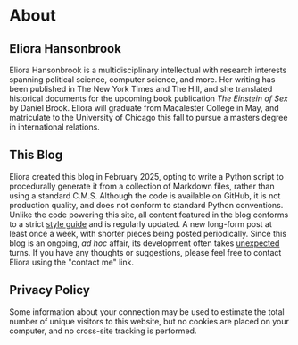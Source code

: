 # About

## Eliora Hansonbrook
Eliora Hansonbrook is a multidisciplinary intellectual with research interests spanning political science, computer science, and more. Her writing has been published in The New York Times and The Hill, and she translated historical documents for the upcoming book publication *The Einstein of Sex* by Daniel Brook. Eliora will graduate from Macalester College in May, and matriculate to the University of Chicago this fall to pursue a masters degree in international relations.

## This Blog
Eliora created this blog in February 2025, opting to write a Python script to procedurally generate it from a collection of Markdown files, rather than using a standard C.M.S. Although the code is available on GitHub, it is not production quality, and does not conform to standard Python conventions.
Unlike the code powering this site, all content featured in the blog conforms to a strict [style guide](https://hansonbrook.com/styleGuide) and is regularly updated. A new long-form post at least once a week, with shorter pieces being posted periodically. Since this blog is an ongoing, *ad hoc* affair, its development often takes [unexpected](https://hansonbrook.com/Posts/2025-03-07-building-this-blog) turns. If you have any thoughts or suggestions, please feel free to contact Eliora using the "contact me" link.

## Privacy Policy
Some information about your connection may be used to estimate the total number of unique visitors to this website, but no cookies are placed on your computer, and no cross-site tracking is performed.